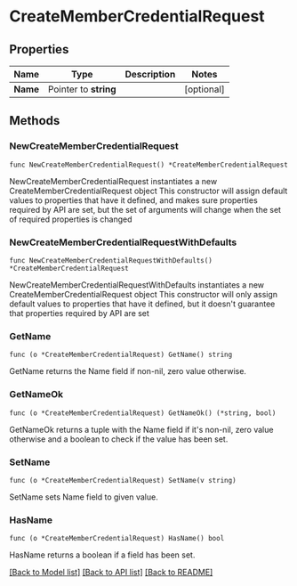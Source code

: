 # CreateMemberCredentialRequest

## Properties

Name | Type | Description | Notes
------------ | ------------- | ------------- | -------------
**Name** | Pointer to **string** |  | [optional] 

## Methods

### NewCreateMemberCredentialRequest

`func NewCreateMemberCredentialRequest() *CreateMemberCredentialRequest`

NewCreateMemberCredentialRequest instantiates a new CreateMemberCredentialRequest object
This constructor will assign default values to properties that have it defined,
and makes sure properties required by API are set, but the set of arguments
will change when the set of required properties is changed

### NewCreateMemberCredentialRequestWithDefaults

`func NewCreateMemberCredentialRequestWithDefaults() *CreateMemberCredentialRequest`

NewCreateMemberCredentialRequestWithDefaults instantiates a new CreateMemberCredentialRequest object
This constructor will only assign default values to properties that have it defined,
but it doesn't guarantee that properties required by API are set

### GetName

`func (o *CreateMemberCredentialRequest) GetName() string`

GetName returns the Name field if non-nil, zero value otherwise.

### GetNameOk

`func (o *CreateMemberCredentialRequest) GetNameOk() (*string, bool)`

GetNameOk returns a tuple with the Name field if it's non-nil, zero value otherwise
and a boolean to check if the value has been set.

### SetName

`func (o *CreateMemberCredentialRequest) SetName(v string)`

SetName sets Name field to given value.

### HasName

`func (o *CreateMemberCredentialRequest) HasName() bool`

HasName returns a boolean if a field has been set.


[[Back to Model list]](../README.md#documentation-for-models) [[Back to API list]](../README.md#documentation-for-api-endpoints) [[Back to README]](../README.md)



